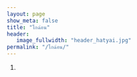 ```yaml
---
layout: page
show_meta: false
title: "โกฉ่อน"
header:
   image_fullwidth: "header_hatyai.jpg"
permalink: "/โกฉ่อน/"
---
```

1.
